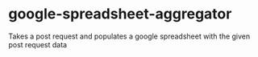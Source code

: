 google-spreadsheet-aggregator
=============================

Takes a post request and populates a google spreadsheet with the given post request data
